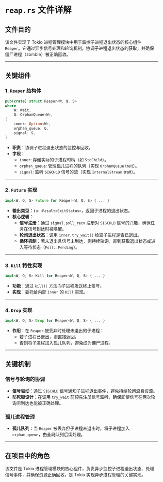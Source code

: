 # `reap.rs` 文件详解

## 文件目的
该文件实现了 Tokio 进程管理模块中用于监控子进程退出状态的核心组件 `Reaper`。它通过异步信号处理和轮询机制，协调子进程退出状态的获取，并确保僵尸进程（zombie）被正确回收。

---

## 关键组件

### 1. **`Reaper` 结构体**
```rust
pub(crate) struct Reaper<W, Q, S>
where
    W: Wait,
    Q: OrphanQueue<W>,
{
    inner: Option<W>,
    orphan_queue: Q,
    signal: S,
}
```
- **职责**：协调子进程退出状态的监控与回收。
- **字段**：
  - `inner`: 存储实际的子进程句柄（如 `StdChild`）。
  - `orphan_queue`: 管理孤儿进程的队列（实现 `OrphanQueue` trait）。
  - `signal`: 监听 `SIGCHLD` 信号的流（实现 `InternalStream` trait）。

---

### 2. **`Future` 实现**
```rust
impl<W, Q, S> Future for Reaper<W, Q, S> { ... }
```
- **输出类型**：`io::Result<ExitStatus>`，返回子进程的退出状态。
- **核心逻辑**：
  - **信号注册**：通过 `signal.poll_recv` 注册对 `SIGCHLD` 信号的兴趣，确保任务在信号到达时被唤醒。
  - **轮询退出状态**：调用 `inner.try_wait()` 检查子进程是否已退出。
  - **循环机制**：若未退出且信号未到达，则持续轮询，直到获取退出状态或进入等待状态（`Poll::Pending`）。

---

### 3. **`Kill` 特性实现**
```rust
impl<W, Q, S> Kill for Reaper<W, Q, S> { ... }
```
- **功能**：通过 `kill()` 方法向子进程发送终止信号。
- **实现**：委托给内部 `inner` 的 `Kill` 实现。

---

### 4. **`Drop` 实现**
```rust
impl<W, Q, S> Drop for Reaper<W, Q, S> { ... }
```
- **作用**：在 `Reaper` 被丢弃时处理未退出的子进程：
  - 若子进程已退出，则直接返回。
  - 否则将子进程加入孤儿队列，避免成为僵尸进程。

---

## 关键机制

### 信号与轮询的协调
- **信号驱动**：通过 `SIGCHLD` 信号通知子进程退出事件，避免持续轮询浪费资源。
- **防死锁设计**：在调用 `try_wait` 前预先注册信号监听，确保即使信号在两次轮询间到达也能被正确处理。

### 孤儿进程管理
- **孤儿队列**：当 `Reaper` 被丢弃但子进程未退出时，将子进程加入 `orphan_queue`，由全局队列后续处理。

---

## 在项目中的角色
该文件是 Tokio 进程管理模块的核心组件，负责异步监控子进程退出状态、处理信号事件，并确保资源正确回收，是 Tokio 实现异步进程管理的关键实现。

